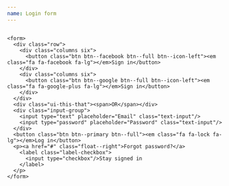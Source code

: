 ```yaml
---
name: Login form
---
```

<div class="row">
  <div class="columns five">

    <form>
      <div class="row">
        <div class="columns six">
          <button class="btn btn--facebook btn--full btn--icon-left"><em class="fa fa-facebook fa-lg"></em>Sign in</button>
        </div>
        <div class="columns six">
          <button class="btn btn--google btn--full btn--icon-left"><em class="fa fa-google-plus fa-lg"></em>Sign in</button>
        </div>
      </div>
      <div class="ui-this-that"><span>OR</span></div>
      <div class="input-group">
        <input type="text" placeholder="Email" class="text-input"/>
        <input type="password" placeholder="Password" class="text-input"/>
      </div>
      <button class="btn btn--primary btn--full"><em class="fa fa-lock fa-lg"></em>Log in</button>
      <p><a href="#" class="float--right">Forgot password?</a>
        <label class="label-checkbox">
          <input type="checkbox"/>Stay signed in
        </label>
      </p>
    </form>

    
  </div>
</div>
